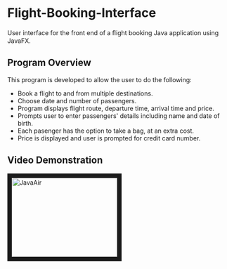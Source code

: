 # Flight-Booking-Interface
 User interface for the front end of a ﬂight booking Java application using JavaFX.

## Program Overview  
This program is developed to allow the user to do the following:
 - Book a flight to and from multiple destinations.
 - Choose date and number of passengers.
 - Program displays flight route, departure time, arrival time and price.
 - Prompts user to enter passengers' details including name and date of birth.
 - Each pasenger has the option to take a bag, at an extra cost.
 - Price is displayed and user is prompted for credit card number.
 

## Video Demonstration
 <a href="http://www.youtube.com/watch?feature=player_embedded&v=1W4tN124_Tc
" target="_blank"><img src="http://img.youtube.com/vi/1W4tN124_Tc/0.jpg" 
alt="JavaAir" width="240" height="180" border="10" /></a>

